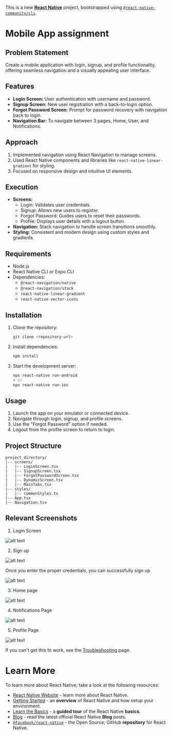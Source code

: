 This is a new [**React Native**](https://reactnative.dev) project, bootstrapped using [`@react-native-community/cli`](https://github.com/react-native-community/cli).

# Mobile App assignment

## Problem Statement
Create a mobile application with login, signup, and profile functionality, offering seamless navigation and a visually appealing user interface.

## Features
- **Login Screen:** User authentication with username and password.
- **Signup Screen:** New user registration with a back-to-login option.
- **Forgot Password Screen:** Prompt for password recovery with navigation back to login.
- **Navigation Bar:** To navigate between 3 pages, Home, User, and Notifications.

## Approach
1. Implemented navigation using React Navigation to manage screens.
2. Used React Native components and libraries like `react-native-linear-gradient` for styling.
3. Focused on responsive design and intuitive UI elements.

## Execution
- **Screens:**
  - Login: Validates user credentials.
  - Signup: Allows new users to register.
  - Forgot Password: Guides users to reset their passwords.
  - Profile: Displays user details with a logout button.
- **Navigation:** Stack navigation to handle screen transitions smoothly.
- **Styling:** Consistent and modern design using custom styles and gradients.

## Requirements
- Node.js
- React Native CLI or Expo CLI
- Dependencies: 
  - `@react-navigation/native`
  - `@react-navigation/stack`
  - `react-native-linear-gradient`
  - `react-native-vector-icons`

## Installation
1. Clone the repository:
   ```bash
   git clone <repository-url>
   ```
2. Install dependencies:
   ```bash
   npm install
   ```
3. Start the development server:
   ```bash
   npx react-native run-android
   # or
   npx react-native run-ios
   ```

## Usage
1. Launch the app on your emulator or connected device.
2. Navigate through login, signup, and profile screens.
3. Use the "Forgot Password" option if needed.
4. Logout from the profile screen to return to login.

## Project Structure
```
project_directory/
|-- screens/
|   |-- LoginScreen.tsx
|   |-- SignupScreen.tsx
|   |-- ForgotPasswordScreen.tsx
|   |-- DynamicScreen.tsx
|   |-- MainTabs.tsx
|-- styles/
|   |-- commonStyles.ts
|-- App.tsx
|-- Navigation.tsx
```

## Relevant Screenshots
1. Login Screen

![alt text](image.png)

2. Sign up

![alt text](image-1.png)

Once you enter the proper credentials, you can successfully sign up

![alt text](image-2.png)

3. Home page

![alt text](image-3.png)

4. Notifications Page

![alt text](image-4.png)

5. Profile Page

![alt text](image-5.png)

If you can't get this to work, see the [Troubleshooting](https://reactnative.dev/docs/troubleshooting) page.

# Learn More

To learn more about React Native, take a look at the following resources:

- [React Native Website](https://reactnative.dev) - learn more about React Native.
- [Getting Started](https://reactnative.dev/docs/environment-setup) - an **overview** of React Native and how setup your environment.
- [Learn the Basics](https://reactnative.dev/docs/getting-started) - a **guided tour** of the React Native **basics**.
- [Blog](https://reactnative.dev/blog) - read the latest official React Native **Blog** posts.
- [`@facebook/react-native`](https://github.com/facebook/react-native) - the Open Source; GitHub **repository** for React Native.
